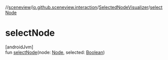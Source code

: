 //[sceneview](../../../index.md)/[io.github.sceneview.interaction](../index.md)/[SelectedNodeVisualizer](index.md)/[selectNode](select-node.md)

# selectNode

[androidJvm]\
fun [selectNode](select-node.md)(node: [Node](../../io.github.sceneview.node/-node/index.md), selected: [Boolean](https://kotlinlang.org/api/latest/jvm/stdlib/kotlin/-boolean/index.html))
